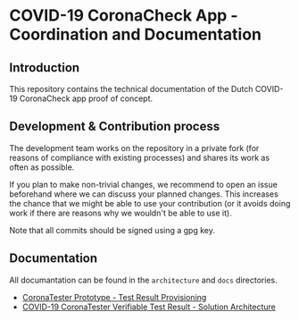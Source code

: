 # COVID-19 CoronaCheck App - Coordination and Documentation

## Introduction
This repository contains the technical documentation of the Dutch COVID-19 CoronaCheck app proof of concept.

## Development & Contribution process

The development team works on the repository in a private fork (for reasons of compliance with existing processes) and shares its work as often as possible.

If you plan to make non-trivial changes, we recommend to open an issue beforehand where we can discuss your planned changes.
This increases the chance that we might be able to use your contribution (or it avoids doing work if there are reasons why we wouldn't be able to use it).

Note that all commits should be signed using a gpg key.

## Documentation
All documantation can be found in the `architecture` and `docs` directories.
 - [CoronaTester Prototype - Test Result Provisioning](https://github.com/minvws/nl-covid19-coronacheck-app-coordination/blob/main/docs/providing-test-results.md)
 - [COVID-19 CoronaTester Verifiable Test Result - Solution Architecture](https://github.com/minvws/nl-covid19-coronacheck-app-coordination/blob/main/architecture/Solution%20Architecture%20VTR.md)
